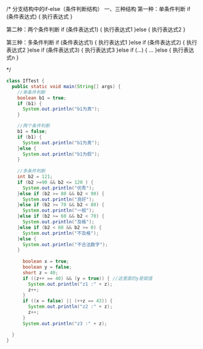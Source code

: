 /*
分支结构中的if-else（条件判断结构）
一、三种结构
第一种：单条件判断
if (条件表达式) {
    执行表达式
}

第二种：两个条件判断
if (条件表达式1) {
  执行表达式1
}else {
  执行表达式2
}

第三种：多条件判断
if (条件表达式1) {
  执行表达式1
}else if (条件表达式2) {
  执行表达式2
}else if (条件表达式3) {
  执行表达式3
}else if (...) {
  ...
}else {
  执行表达式n
}

*/

```java
class IfTest {
  public static void main(String[] args) {
    //单条件判断
    boolean b1 = true;
    if (b1) {
      System.out.println("b1为真");
    }

    //两个条件判断
    b1 = false;
    if (b1) {
      System.out.println("b1为真");
    }else {
      System.out.println("b1为假");
    }
    
    //多条件判断
    int b2 = 121;
    if (b2 >=90 && b2 <= 120 ) {
      System.out.println("优秀");
    }else if (b2 >= 80 && b2 < 90) {
      System.out.println("良好");
    }else if (b2 >= 70 && b2 < 80) {
      System.out.println("一般");
    }else if (b2 >= 60 && b2 < 70) {
      System.out.println("及格");
    }else if (b2 < 60 && b2 >= 0) {
      System.out.println("不及格");
    }else {
      System.out.println("不合法数字");
    }
    
      boolean x = true;
      boolean y = false;
      short z = 40;
      if ((z++ == 40) && (y = true)) { //这里面的y是赋值
        System.out.println("z1 :" + z);
        z++;
      }
      if ((x = false) || (++z == 43)) {
        System.out.println("z2 :" + z);
        z++;
      }
      System.out.println("z3 :" + z);

  }
}
```


